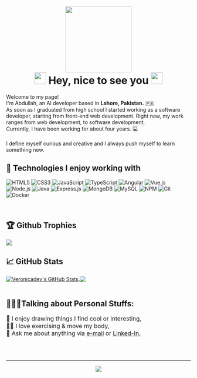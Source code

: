 <h1 align="center">
  <img  src="https://media.giphy.com/media/WUlplcMpOCEmTGBtBW/giphy.gif" width="180"><br>
<img src="https://raw.githubusercontent.com/blackcater/blackcater/main/images/Hi.gif" height="32" />
Hey, nice to see you
<img src="https://raw.githubusercontent.com/blackcater/blackcater/main/images/Hi.gif" height="32" />
</h1>


<p>Welcome to my page! </br>
I'm Abdullah, an AI developer based in <strong>Lahore, Pakistan.</strong> 🇵🇰<br>
As soon as I graduated from high school I started working as a software developer, starting from front-end web development.
Right now, my work ranges from web development, to software development.<br>
Currently, I have been working for about four years. 💻<br><br>
I define myself curious and creative and I always push myself to learn something new.

<br>
<h2> 🔧 Technologies I enjoy working with</h2>

![HTML5](https://img.shields.io/badge/-HTML5-000000?style=for-the-badge&logo=HTML5)
![CSS3](https://img.shields.io/badge/-CSS3-000000?style=for-the-badge&logo=CSS3&logoColor=1572B6)
![JavaScript](https://img.shields.io/badge/-JavaScript-000000?style=for-the-badge&logo=javascript)
![TypeScript](https://img.shields.io/badge/-TypeScript-000000?style=for-the-badge&logo=typescript&logoColor=007ACC)
![Angular](https://img.shields.io/badge/-Angular-000000?style=for-the-badge&logo=Angular&logoColor=DD0031)
![Vue.js](https://img.shields.io/badge/-Vue.js-000000?style=for-the-badge&logo=Vue.js&logoColor=4FC08D)
![Node.js](https://img.shields.io/badge/-Node.js-000000?style=for-the-badge&logo=Node.js&logoColor=339933)
![Java](https://img.shields.io/badge/-Java-000000?style=for-the-badge&logo=Java&logoColor=339933)
![Express.js](https://img.shields.io/badge/-Express.js-000000?style=for-the-badge&logo=Express.js&logoColor=76D04B)
![MongoDB](https://img.shields.io/badge/-MongoDB-000000?style=for-the-badge&logo=MongoDB&logoColor=47A248)
![MySQL](https://img.shields.io/badge/-MySQL-000000?style=for-the-badge&logo=MySQL&logoColor=47A248)
![NPM](https://img.shields.io/badge/-NPM-000000?style=for-the-badge&logo=NPM&logoColor=CB3837)
![Git](https://img.shields.io/badge/-Git-000000?style=for-the-badge&logo=Git&logoColor=F05032)
![Docker](https://img.shields.io/badge/-Docker-000000?style=for-the-badge&logo=Docker&logoColor=2496ED)


<br>
<h2>🏆 Github Trophies</h2>
<img src="https://github-profile-trophy.vercel.app/?username=abdulahshahid&theme=flat&no-frame=true&margin-w=30"/>

<h2>📈 GitHub Stats</h2>
<a href="https://github.com/veronicadev/veronicadev">
  <img align="center" src="https://github-readme-stats.vercel.app/api?username=abdulahshahid&show_icons=true&line_height=27&count_private=true&layout=compact&bg_color=30,e690c6,7063a5&title_color=fff&text_color=fff&hide=contribs" alt="Veronicadev's GitHub Stats" />
</a>
<a href="https://github.com/veronicadev/veronicadev">
  <img align="center" src="https://github-readme-stats.vercel.app/api/top-langs/?username=abdulahshahid&layout=compact&bg_color=30,e690c6,7063a5&title_color=fff&text_color=fff" />
</a>

<br/>
<br/>
<h2> 👨🏽‍💻Talking about Personal Stuffs:</h2>

<p style="font-size:16px">
🎨 I enjoy drawing things I find cool or interesting,<br>
🏋️‍♀️ I love exercising & move my body,<br>
💬 Ask me about anything via <a href="mailto:viarengoveronica@gmail.com">e-mail</a> or <a href="https://www.linkedin.com/in/veronica-viarengo/" target="_blank">Linked-In.</a><br>

</p>

<br>
<br>
<hr>
<p align="center">
  <a href="https://github.com/veronicadev/veronicadev">
  <img align="center" src="https://img.shields.io/badge/CREATED%20BY-abdulahshahid
  -lightgrey?style=for-the-badge" />
</a>

</p>
<br>
